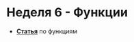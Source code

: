 # Неделя 6 - Функции

- [**Статья**](https://github.com/DSFBL/1_python_public/blob/main/lesson_6/6_functions.ipynb) по функциям

